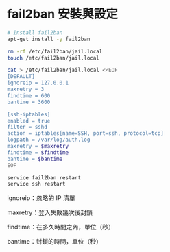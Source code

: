 # fail2ban 安裝與設定

```bash
# Install fail2ban
apt-get install -y fail2ban

rm -rf /etc/fail2ban/jail.local
touch /etc/fail2ban/jail.local

cat > /etc/fail2ban/jail.local <<EOF
[DEFAULT]
ignoreip = 127.0.0.1
maxretry = 3
findtime = 600
bantime = 3600

[ssh-iptables]
enabled = true
filter = sshd
action = iptables[name=SSH, port=ssh, protocol=tcp]
logpath = /var/log/auth.log
maxretry = $maxretry
findtime = $findtime
bantime = $bantime
EOF

service fail2ban restart
service ssh restart
```

ignoreip：忽略的 IP 清單

maxretry：登入失敗幾次後封鎖

findtime：在多久時間之內，單位（秒）

bantime：封鎖的時間，單位（秒）



